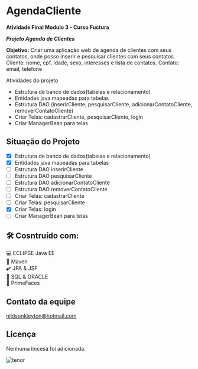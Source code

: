 # AgendaCliente

**Atividade Final Modulo 3 - Curso Fuctura**

**_Projeto Agenda de Clientes_**


**Objetivo:**
Criar uma aplicação web de agenda de clientes com seus contatos, onde posso inserir e pesquisar clientes com seus contatos.
Cliente: nome, cpf, idade, sexo, interesses e lista de contatos.
Contato: email, telefone

Atividades do projeto

- Estrutura de banco de dados(tabelas e relacionamento)
- Entidades java mapeadas para tabelas 
- Estrutura DAO (inserirCliente, pesquisarCliente, adicionarContatoCliente, removerContatoCliente)
- Criar Telas: cadastrarCliente, pesquisarCliente, login
- Criar ManagerBean para telas

## Situação do Projeto

- [x] Estrutura de banco de dados(tabelas e relacionamento)
- [x] Entidades java mapeadas para tabelas 
- [ ] Estrutura DAO inserirCliente
- [ ] Estrutura DAO pesquisarCliente
- [ ] Estrutura DAO adicionarContatoCliente
- [ ] Estrutura DAO removerContatoCliente
- [ ] Criar Telas: cadastrarCliente
- [ ] Criar Telas: pesquisarCliente
- [x] Criar Telas: login
- [ ] Criar ManagerBean para telas

## 🛠 Cosntruído com:
:computer: ECLIPSE Java EE <br>
:space_invader: Maven<br>
:heavy_check_mark: JPA & JSF  <br>
:bank: SQL & ORACLE <br>
:robot: PrimeFaces <br>

## Contato da equipe
nildsonkleyton@hotmail.com

## Licença
Nenhuma lincesa foi adicionada.

![tenor](https://media1.tenor.com/images/505ddb5e0b0e8c3e96b66e1469ef47c1/tenor.gif?itemid=4903969) 
